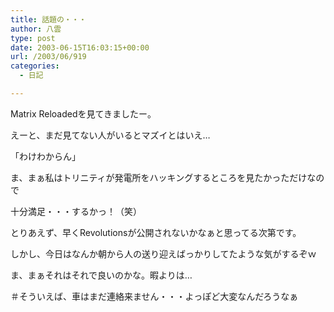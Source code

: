 ```yaml
---
title: 話題の・・・
author: 八雲
type: post
date: 2003-06-15T16:03:15+00:00
url: /2003/06/919
categories:
  - 日記

---
```

Matrix Reloadedを見てきましたー。
  
えーと、まだ見てない人がいるとマズイとはいえ…

「わけわからん」

ま、まぁ私はトリニティが発電所をハッキングするところを見たかっただけなので
  
十分満足・・・するかっ！（笑）
  
とりあえず、早くRevolutionsが公開されないかなぁと思ってる次第です。

しかし、今日はなんか朝から人の送り迎えばっかりしてたような気がするぞｗ
  
ま、まぁそれはそれで良いのかな。暇よりは…
  
＃そういえば、車はまだ連絡来ません・・・よっぽど大変なんだろうなぁ